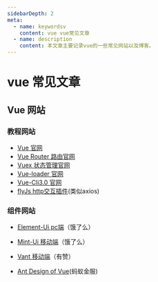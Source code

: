 ```yaml
---
sidebarDepth: 2
meta:
  - name: keywordsv
    content: vue vue常见文章
  - name: description
    content: 本文章主要记录vue的一些常见网站以及博客。
---
```


# vue 常见文章


## Vue 网站

### 教程网站

- [Vue 官网](https://cn.vuejs.org/v2/guide/installation.html)
- [Vue Router 路由官网](https://router.vuejs.org/zh/)
- [Vuex 状态管理官网](https://vuex.vuejs.org/zh/)
- [Vue-loader 官网](https://vue-loader-v14.vuejs.org/zh-cn/)
- [Vue-Cli3.0 官网](https://cli.vuejs.org/zh/guide/)
- [flyJs http交互插件](https://github.com/wendux/fly)(类似axios)


### 组件网站

- [Element-Ui pc端](http://element.eleme.io/#/zh-CN/component/installation)（饿了么）

- [Mint-Ui 移动端](https://mint-ui.github.io/#!/zh-cn)（饿了么）

- [Vant 移动端](https://youzan.github.io/vant/#/zh-CN/tabbar)（有赞）

- [Ant Design of Vue](https://vue.ant.design/docs/vue/introduce-cn/)(蚂蚁金服)